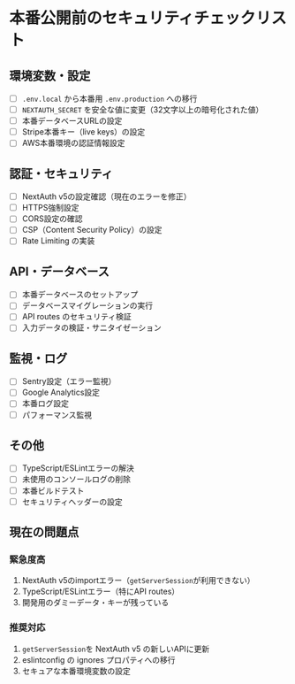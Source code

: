 # 本番公開前のセキュリティチェックリスト

## 環境変数・設定
- [ ] `.env.local` から本番用 `.env.production` への移行
- [ ] `NEXTAUTH_SECRET` を安全な値に変更（32文字以上の暗号化された値）
- [ ] 本番データベースURLの設定
- [ ] Stripe本番キー（live keys）の設定
- [ ] AWS本番環境の認証情報設定

## 認証・セキュリティ
- [ ] NextAuth v5の設定確認（現在のエラーを修正）
- [ ] HTTPS強制設定
- [ ] CORS設定の確認
- [ ] CSP（Content Security Policy）の設定
- [ ] Rate Limiting の実装

## API・データベース
- [ ] 本番データベースのセットアップ
- [ ] データベースマイグレーションの実行
- [ ] API routes のセキュリティ検証
- [ ] 入力データの検証・サニタイゼーション

## 監視・ログ
- [ ] Sentry設定（エラー監視）
- [ ] Google Analytics設定
- [ ] 本番ログ設定
- [ ] パフォーマンス監視

## その他
- [ ] TypeScript/ESLintエラーの解決
- [ ] 未使用のコンソールログの削除
- [ ] 本番ビルドテスト
- [ ] セキュリティヘッダーの設定

## 現在の問題点

### 緊急度高
1. NextAuth v5のimportエラー（`getServerSession`が利用できない）
2. TypeScript/ESLintエラー（特にAPI routes）
3. 開発用のダミーデータ・キーが残っている

### 推奨対応
1. `getServerSession`を NextAuth v5 の新しいAPIに更新
2. eslintconfig の ignores プロパティへの移行
3. セキュアな本番環境変数の設定